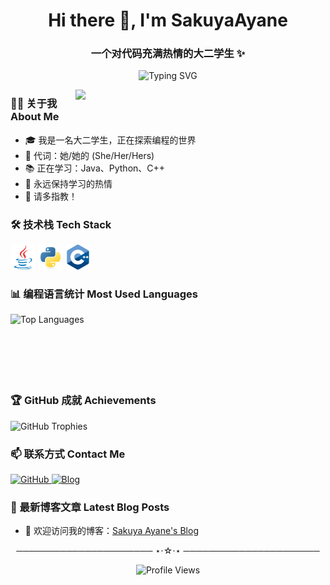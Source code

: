 <h1 align="center">Hi there 👋, I'm SakuyaAyane</h1>
<h3 align="center">一个对代码充满热情的大二学生 ✨</h3>

<p align="center">
  <img src="https://readme-typing-svg.herokuapp.com?font=Fira+Code&pause=1000&color=FF69B4&center=true&vCenter=true&width=435&lines=繁星不怕被看作流萤;Second-year+university+student;Java+%7C+Python+%7C+C%2B%2B" alt="Typing SVG" />
</p>

<!-- GitHub统计卡片 - 右侧 -->
<img align="right" width="400" src="https://github-readme-stats.vercel.app/api?username=MelodyAyane&show_icons=true&theme=buefy&bg_color=ffffff&title_color=FF69B4&icon_color=FF69B4&text_color=383838&border_color=FF69B4"/>

### 👩‍💻 关于我 About Me

- 🎓 我是一名大二学生，正在探索编程的世界
- 🌸 代词：她/她的 (She/Her/Hers)
- 📚 正在学习：Java、Python、C++
- 🌱 永远保持学习的热情
- 💬 请多指教！

### 🛠️ 技术栈 Tech Stack

<p align="left">
  <img src="https://raw.githubusercontent.com/devicons/devicon/master/icons/java/java-original.svg" alt="java" width="40" height="40"/>
  <img src="https://raw.githubusercontent.com/devicons/devicon/master/icons/python/python-original.svg" alt="python" width="40" height="40"/>
  <img src="https://raw.githubusercontent.com/devicons/devicon/master/icons/cplusplus/cplusplus-original.svg" alt="cplusplus" width="40" height="40"/>
</p>

### 📊 编程语言统计 Most Used Languages

<img align="left" src="https://github-readme-stats.vercel.app/api/top-langs/?username=MelodyAyane&layout=compact&theme=buefy&bg_color=ffffff&title_color=FF69B4&text_color=383838&border_color=FF69B4" alt="Top Languages" />

<br><br><br><br><br><br>

### 🏆 GitHub 成就 Achievements

<p align="left">
  <img src="https://github-profile-trophy.vercel.app/?username=MelodyAyane&theme=flat&row=2&column=3&margin-w=15&margin-h=15&no-frame=true" alt="GitHub Trophies"/>
</p>

### 📫 联系方式 Contact Me

<p align="left">
  <a href="https://github.com/MelodyAyane" target="_blank">
    <img alt="GitHub" src="https://img.shields.io/badge/GitHub-100000?style=for-the-badge&logo=github&logoColor=white"/>
  </a>
  <a href="https://blog.sakuyaayane.me/" target="_blank">
    <img alt="Blog" src="https://img.shields.io/badge/Blog-FF69B4?style=for-the-badge&logo=blogger&logoColor=white"/>
  </a>
</p>

### 📝 最新博客文章 Latest Blog Posts
<!-- BLOG-POST-LIST:START -->
- 💫 欢迎访问我的博客：[Sakuya Ayane's Blog](https://blog.sakuyaayane.me/)
<!-- BLOG-POST-LIST:END -->

<p align="center">
  ────────────────────── ⋆⋅☆⋅⋆ ──────────────────────
</p>

<p align="center">
  <img src="https://komarev.com/ghpvc/?username=MelodyAyane&label=Profile%20views&color=FF69B4&style=flat" alt="Profile Views" />
</p>
